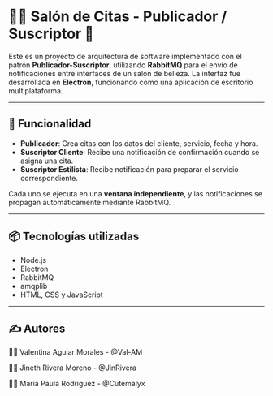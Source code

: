 # 💇‍♀️ Salón de Citas - Publicador / Suscriptor 📨

Este es un proyecto de arquitectura de software implementado con el patrón **Publicador-Suscriptor**, utilizando **RabbitMQ** para el envío de notificaciones entre interfaces de un salón de belleza.
La interfaz fue desarrollada en **Electron**, funcionando como una aplicación de escritorio multiplataforma.

---

## 🧩 Funcionalidad

- **Publicador**: Crea citas con los datos del cliente, servicio, fecha y hora.
- **Suscriptor Cliente**: Recibe una notificación de confirmación cuando se asigna una cita.
- **Suscriptor Estilista**: Recibe notificación para preparar el servicio correspondiente.

Cada uno se ejecuta en una **ventana independiente**, y las notificaciones se propagan automáticamente mediante RabbitMQ.

---

## 📦 Tecnologías utilizadas

- Node.js
- Electron
- RabbitMQ
- amqplib
- HTML, CSS y JavaScript

---

## ✍️ Autores
👩‍💻 Valentina Aguiar Morales - @Val-AM

👨‍💻 Jineth Rivera Moreno - @JinRivera

👩‍💻 Maria Paula Rodriguez - @Cutemalyx
